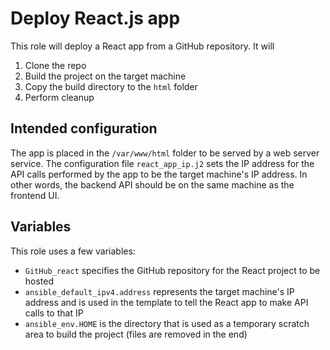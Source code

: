 # Deploy React.js app

This role will deploy a React app from a GitHub repository. It will
1. Clone the repo
1. Build the project on the target machine
1. Copy the build directory to the `html` folder
1. Perform cleanup

## Intended configuration

The app is placed in the `/var/www/html` folder to be served by a web server service. The configuration file `react_app_ip.j2` sets the IP address for the API calls performed by the app to be the target machine's IP address. In other words, the backend API should be on the same machine as the frontend UI.

## Variables

This role uses a few variables:
* `GitHub_react` specifies the GitHub repository for the React project to be hosted
* `ansible_default_ipv4.address` represents the target machine's IP address and is used in the template to tell the React app to make API calls to that IP
* `ansible_env.HOME` is the directory that is used as a temporary scratch area to build the project (files are removed in the end)
